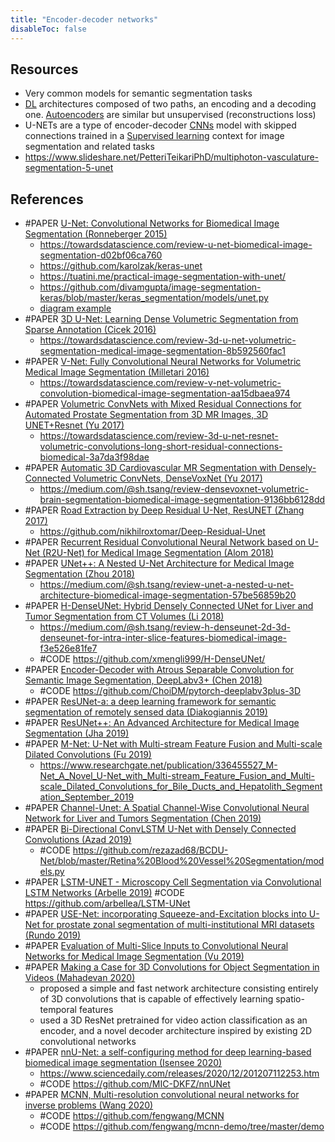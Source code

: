 ```yaml
---
title: "Encoder-decoder networks"
disableToc: false 
---
```


## Resources
- Very common models for semantic segmentation tasks
- [DL](AI/Deep%20learning/DL.md) architectures composed of two paths, an encoding and a decoding one. [Autoencoders](AI/Deep%20learning/Autoencoders.md) are similar but unsupervised (reconstructions loss)
- U-NETs are a type of encoder-decoder [CNNs](AI/Deep%20learning/CNNs.md) model with skipped connections trained in a [Supervised learning](AI/Supervised%20Learning/Supervised%20learning.md) context for image segmentation and related tasks
- https://www.slideshare.net/PetteriTeikariPhD/multiphoton-vasculature-segmentation-5-unet


## References
- #PAPER [U-Net: Convolutional Networks for Biomedical Image Segmentation (Ronneberger 2015)](https://arxiv.org/abs/1505.04597 )
	- https://towardsdatascience.com/review-u-net-biomedical-image-segmentation-d02bf06ca760 
	- https://github.com/karolzak/keras-unet 
	- https://tuatini.me/practical-image-segmentation-with-unet/ 
	- https://github.com/divamgupta/image-segmentation-keras/blob/master/keras_segmentation/models/unet.py 
	- [diagram example](https://www.researchgate.net/publication/323302730/figure/fig1/AS:596310398881793@1519182886358/U-Net-architecture-consisted-with-convolutional-encoding-and-decoding-units-that-take.png )
- #PAPER [3D U-Net: Learning Dense Volumetric Segmentation from Sparse Annotation (Cicek 2016)](https://arxiv.org/abs/1606.06650)
	- https://towardsdatascience.com/review-3d-u-net-volumetric-segmentation-medical-image-segmentation-8b592560fac1 
- #PAPER [V-Net: Fully Convolutional Neural Networks for Volumetric Medical Image Segmentation (Milletari 2016)](https://arxiv.org/abs/1606.04797)
	- https://towardsdatascience.com/review-v-net-volumetric-convolution-biomedical-image-segmentation-aa15dbaea974 
- #PAPER [Volumetric ConvNets with Mixed Residual Connections for Automated Prostate Segmentation from 3D MR Images, 3D UNET+Resnet (Yu 2017)](https://aaai.org/ocs/index.php/AAAI/AAAI17/paper/view/14719)
	- https://towardsdatascience.com/review-3d-u-net-resnet-volumetric-convolutions-long-short-residual-connections-biomedical-3a7da3f98dae
- #PAPER [Automatic 3D Cardiovascular MR Segmentation with Densely-Connected Volumetric ConvNets, DenseVoxNet (Yu 2017)](https://arxiv.org/abs/1708.00573 )
	- https://medium.com/@sh.tsang/review-densevoxnet-volumetric-brain-segmentation-biomedical-image-segmentation-9136bb6128dd 
- #PAPER [Road Extraction by Deep Residual U-Net, ResUNET (Zhang 2017)](https://arxiv.org/abs/1711.10684)
	- https://github.com/nikhilroxtomar/Deep-Residual-Unet
- #PAPER [Recurrent Residual Convolutional Neural Network based on U-Net (R2U-Net) for Medical Image Segmentation (Alom 2018)](https://www.researchgate.net/publication/323302730_Recurrent_Residual_Convolutional_Neural_Network_based_on_U-Net_R2U-Net_for_Medical_Image_Segmentation)
- #PAPER [UNet++: A Nested U-Net Architecture for Medical Image Segmentation (Zhou 2018)](https://arxiv.org/abs/1807.10165)
	- https://medium.com/@sh.tsang/review-unet-a-nested-u-net-architecture-biomedical-image-segmentation-57be56859b20 
- #PAPER [H-DenseUNet: Hybrid Densely Connected UNet for Liver and Tumor Segmentation from CT Volumes (Li 2018)](https://arxiv.org/abs/1709.07330  )
	- https://medium.com/@sh.tsang/review-h-denseunet-2d-3d-denseunet-for-intra-inter-slice-features-biomedical-image-f3e526e81fe7 
	- #CODE https://github.com/xmengli999/H-DenseUNet/
- #PAPER [Encoder-Decoder with Atrous Separable Convolution for Semantic Image Segmentation, DeepLabv3+ (Chen 2018)](https://arxiv.org/abs/1802.02611)
	- #CODE https://github.com/ChoiDM/pytorch-deeplabv3plus-3D 
- #PAPER [ResUNet-a: a deep learning framework for semantic segmentation of remotely sensed data (Diakogiannis 2019)](https://arxiv.org/abs/1904.00592)
- #PAPER [ResUNet++: An Advanced Architecture for Medical Image Segmentation (Jha 2019)](https://arxiv.org/abs/1911.07067)
- #PAPER [M-Net: U-Net with Multi-stream Feature Fusion and Multi-scale Dilated Convolutions (Fu 2019)](https://ieeexplore.ieee.org/document/8864993 )
	- https://www.researchgate.net/publication/336455527_M-Net_A_Novel_U-Net_with_Multi-stream_Feature_Fusion_and_Multi-scale_Dilated_Convolutions_for_Bile_Ducts_and_Hepatolith_Segmentation_September_2019 
- #PAPER [Channel-Unet: A Spatial Channel-Wise Convolutional Neural Network for Liver and Tumors Segmentation (Chen 2019)](https://www.frontiersin.org/articles/10.3389/fgene.2019.01110/full)
- #PAPER [Bi-Directional ConvLSTM U-Net with Densely Connected Convolutions (Azad 2019)](https://arxiv.org/abs/1909.00166)
    - #CODE https://github.com/rezazad68/BCDU-Net/blob/master/Retina%20Blood%20Vessel%20Segmentation/models.py
- #PAPER [LSTM-UNET - Microscopy Cell Segmentation via Convolutional LSTM Networks (Arbelle 2019)](https://arxiv.org/abs/1805.11247)
	#CODE https://github.com/arbellea/LSTM-UNet
- #PAPER [USE-Net: incorporating Squeeze-and-Excitation blocks into U-Net for prostate zonal segmentation of multi-institutional MRI datasets (Rundo 2019)](https://arxiv.org/abs/1904.08254)
- #PAPER [Evaluation of Multi-Slice Inputs to Convolutional Neural Networks for Medical Image Segmentation (Vu 2019)](https://arxiv.org/abs/1912.09287)
- #PAPER [Making a Case for 3D Convolutions for Object Segmentation in Videos (Mahadevan 2020)](https://arxiv.org/abs/2008.11516)
	- proposed a simple and fast network architecture consisting entirely of 3D  convolutions that is capable of effectively learning spatio-temporal features
	- used a 3D ResNet pretrained for video action classification as an encoder, and a novel decoder architecture inspired by existing 2D convolutional networks
- #PAPER [nnU-Net: a self-configuring method for deep learning-based biomedical image segmentation (Isensee 2020)](https://www.nature.com/articles/s41592-020-01008-z)
	- https://www.sciencedaily.com/releases/2020/12/201207112253.htm
	- #CODE https://github.com/MIC-DKFZ/nnUNet
- #PAPER [MCNN, Multi-resolution convolutional neural networks for inverse problems (Wang 2020)](https://www.nature.com/articles/s41598-020-62484-z)
	- #CODE https://github.com/fengwang/MCNN
	- #CODE https://github.com/fengwang/mcnn-demo/tree/master/demo